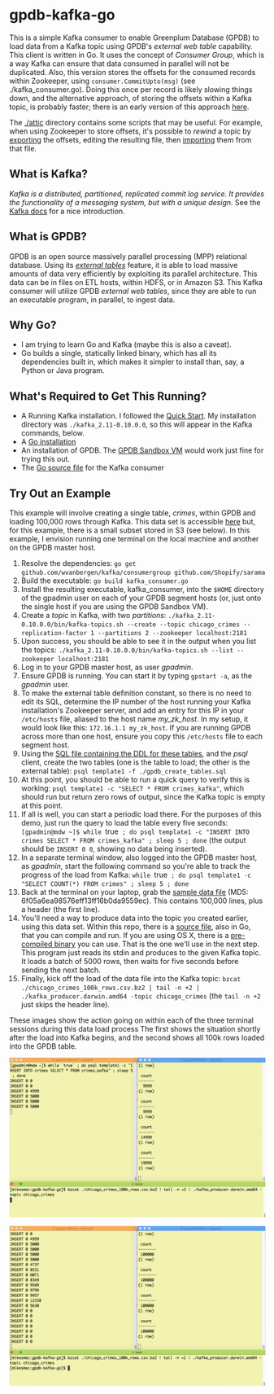 # gpdb-kafka-go

This is a simple Kafka consumer to enable Greenplum Database (GPDB) to load data from
a Kafka topic using GPDB's _external web table_ capability.  This client is written
in Go.  It uses the concept of _Consumer Group_, which is a way Kafka can ensure that
data consumed in parallel will not be duplicated.  Also, this version stores the offsets
for the consumed records within Zookeeper, using `consumer.CommitUpto(msg)`
(see ./kafka_consumer.go).  Doing this once per record is likely slowing things down, and
the alternative approach, of storing the offsets within a Kafka topic, is probably faster;
there is an early version of this approach [here](./extras/kafka_cluster_cli.go).

The [./attic](./attic) directory contains some scripts that may be useful.  For example, when
using Zookeeper to store offsets, it's possible to _rewind_ a topic by
[exporting](./extras/zk_export_offsets.sh) the offsets, editing the resulting file, then
[importing](./extras/zk_import_offsets.sh) them from that file.

## What is Kafka?
_Kafka is a distributed, partitioned, replicated commit log service. It provides the functionality of a messaging system, but with a unique design._ See the [Kafka docs](http://kafka.apache.org/documentation.html#introduction) for a nice introduction.

## What is GPDB?
GPDB is an open source massively parallel processing (MPP) relational database.  Using its
[_external tables_](http://gpdb.docs.pivotal.io/4370/ref_guide/sql_commands/CREATE_EXTERNAL_TABLE.html)
feature, it is able to load massive amounts of data very efficiently by exploiting its parallel
architecture.  This data can be in files on ETL hosts, within HDFS, or in Amazon S3.  This Kafka
consumer will utilize GPDB _external web tables_, since they are able to run an executable program,
in parallel, to ingest data.

## Why Go?
* I am trying to learn Go and Kafka (maybe this is also a caveat).
* Go builds a single, statically linked binary, which has all its dependencies built in, which makes it simpler to install than, say, a Python or Java program.

## What's Required to Get This Running?
* A Running Kafka installation.  I followed the [Quick Start](http://kafka.apache.org/07/quickstart.html).  My installation directory was `./kafka_2.11-0.10.0.0`, so this will appear in the Kafka commands, below.
* A [Go installation](https://golang.org/doc/install)
* An installation of GPDB.  The [GPDB Sandbox VM](https://network.pivotal.io/products/pivotal-gpdb#/releases/1683/file_groups/411) would work just fine for trying this out.
* The [Go source file](./kafka_consumer.go) for the Kafka consumer

## Try Out an Example
This example will involve creating a single table, _crimes_, within GPDB and loading 100,000 rows through Kafka.  This data set is accessible [here](https://data.cityofchicago.org/Public-Safety/Crimes-2001-to-present/ijzp-q8t2/data) but, for this example, there is a small subset stored in S3 (see below).  In this example, I envision running one terminal on the local machine and another on the GPDB master host.

1. Resolve the dependencies: `go get github.com/wvanbergen/kafka/consumergroup github.com/Shopify/sarama`
1. Build the executable: `go build kafka_consumer.go`
1. Install the resulting executable, kafka_consumer, into the `$HOME` directory of the gpadmin user on each of your GPDB segment hosts (or, just onto the single host if you are using the GPDB Sandbox VM).
1. Create a _topic_ in Kafka, with two _partitions_: `./kafka_2.11-0.10.0.0/bin/kafka-topics.sh --create --topic chicago_crimes --replication-factor 1 --partitions 2 --zookeeper localhost:2181`
1. Upon success, you should be able to see it in the output when you list the topics: `./kafka_2.11-0.10.0.0/bin/kafka-topics.sh --list --zookeeper localhost:2181`
1. Log in to your GPDB master host, as user _gpadmin_.
1. Ensure GPDB is running.  You can start it by typing `gpstart -a`, as the _gpadmin_ user.
1. To make the external table definition constant, so there is no need to edit its SQL, determine the IP number of the host running your Kafka installation's Zookeeper server, and add an entry for this IP in your `/etc/hosts` file, aliased to the host name _my_zk_host_.  In my setup, it would look like this: `172.16.1.1 my_zk_host`.  If you are running GPDB across more than one host, ensure you copy this `/etc/hosts` file to each segment host.
1. Using the [SQL file containing the DDL for these tables](./gpdb_create_tables.sql), and the _psql_ client, create the two tables (one is the table to load; the other is the external table): `psql template1 -f ./gpdb_create_tables.sql`
1. At this point, you should be able to run a quick query to verify this is working: `psql template1 -c "SELECT * FROM crimes_kafka"`, which should run but return zero rows of output, since the Kafka topic is empty at this point.
1. If all is well, you can start a periodic load there.  For the purposes of this demo, just run the query to load the table every five seconds: `[gpadmin@mdw ~]$ while `true` ; do psql template1 -c "INSERT INTO crimes SELECT * FROM crimes_kafka" ; sleep 5 ; done` (the output should be `INSERT 0 0`, showing no data being inserted).
1. In a separate terminal window, also logged into the GPDB master host, as _gpadmin_, start the following command so you're able to track the progress of the load from Kafka: `while `true` ; do psql template1 -c "SELECT COUNT(*) FROM crimes" ; sleep 5 ; done`
1. Back at the terminal on your laptop, grab the [sample data file](https://s3.amazonaws.com/goddard.bds.datasets/chicago_crimes_100k_rows.csv.bz2) (MD5: 6f05a6ea98576eff13ff16b0da9559ec).  This contains 100,000 lines, plus a header (the first line).
1. You'll need a way to produce data into the topic you created earlier, using this data set.  Within this repo, there is a [source file](./kafka_producer.go), also in Go, that you can compile and run.  If you are using OS X, there is a [pre-compiled binary](./kafka_producer.darwin.amd64) you can use.  That is the one we'll use in the next step.  This program just reads its stdin and produces to the given Kafka topic.  It loads a batch of 5000 rows, then waits for five seconds before sending the next batch.
1. Finally, kick off the load of the data file into the Kafka topic: `bzcat ./chicago_crimes_100k_rows.csv.bz2 | tail -n +2 | ./kafka_producer.darwin.amd64 -topic chicago_crimes` (the `tail -n +2` just skips the header line).

These images show the action going on within each of the three terminal sessions during this data load process
The first shows the situation shortly after the load into Kafka begins, and the second shows all 100k rows loaded
into the GPDB table.

![Initial view of data loading process](./Kafka_Load_01.png)

![Final view of data loading process](./Kafka_Load_02.png)
